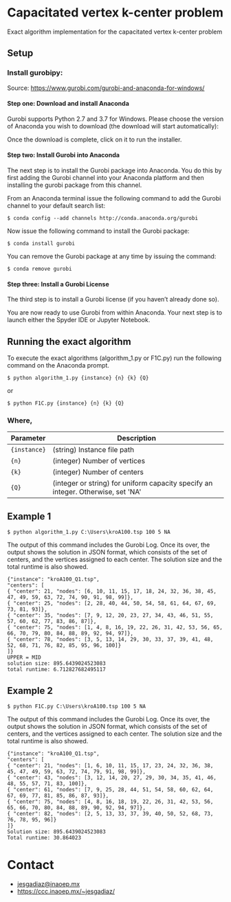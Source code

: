 # Capacitated vertex k-center problem
Exact algorithm implementation for the capacitated vertex k-center problem

## Setup
### Install gurobipy:

Source: https://www.gurobi.com/gurobi-and-anaconda-for-windows/

#### Step one: Download and install Anaconda

Gurobi supports Python 2.7 and 3.7 for Windows. Please choose the version of Anaconda you wish to download (the download will start automatically):

Once the download is complete, click on it to run the installer.

#### Step two: Install Gurobi into Anaconda

The next step is to install the Gurobi package into Anaconda. You do this by first adding the Gurobi channel into your Anaconda platform and then installing the gurobi package from this channel.

From an Anaconda terminal issue the following command to add the Gurobi channel to your default search list:

```
$ conda config --add channels http://conda.anaconda.org/gurobi
```

Now issue the following command to install the Gurobi package:

```
$ conda install gurobi
```

You can remove the Gurobi package at any time by issuing the command:

```
$ conda remove gurobi
```

#### Step three: Install a Gurobi License

The third step is to install a Gurobi license (if you haven’t already done so).

You are now ready to use Gurobi from within Anaconda. Your next step is to launch either the Spyder IDE or Jupyter Notebook.


## Running the exact algorithm

To execute the exact algorithms (algorithm_1.py or F1C.py) run the following command on the Anaconda prompt.

```
$ python algorithm_1.py {instance} {n} {k} {Q}
```
or
```
$ python F1C.py {instance} {n} {k} {Q}
```

### Where,

|  Parameter |                                          Description                                          |
|----------|---------------------------------------------------------------------------------------------|
| `{instance}` | (string) Instance file path                                    |
| `{n}`    | (integer) Number of vertices  |
| `{k}`    | (integer) Number of centers  |
| `{Q}`    | (integer or string) for uniform capacity specify an integer. Otherwise, set 'NA'  |


## Example 1

```
$ python algorithm_1.py C:\Users\kroA100.tsp 100 5 NA
```

The output of this command includes the Gurobi Log. Once its over, the output shows the solution in JSON format, which consists of the set of centers, and the vertices assigned to each center. The solution size and the total runtime is also showed.

```
{"instance": "kroA100_Q1.tsp",
"centers": [
{ "center": 21, "nodes": [6, 10, 11, 15, 17, 18, 24, 32, 36, 38, 45, 47, 49, 59, 63, 72, 74, 90, 91, 98, 99]},
{ "center": 25, "nodes": [2, 28, 40, 44, 50, 54, 58, 61, 64, 67, 69, 73, 81, 93]},
{ "center": 35, "nodes": [7, 9, 12, 20, 23, 27, 34, 43, 46, 51, 55, 57, 60, 62, 77, 83, 86, 87]},
{ "center": 75, "nodes": [1, 4, 8, 16, 19, 22, 26, 31, 42, 53, 56, 65, 66, 70, 79, 80, 84, 88, 89, 92, 94, 97]},
{ "center": 78, "nodes": [3, 5, 13, 14, 29, 30, 33, 37, 39, 41, 48, 52, 68, 71, 76, 82, 85, 95, 96, 100]}
]}
UPPER = MID
solution size: 895.6439024523083
total runtime: 6.712827682495117
```

## Example 2

```
$ python F1C.py C:\Users\kroA100.tsp 100 5 NA
```

The output of this command includes the Gurobi Log. Once its over, the output shows the solution in JSON format, which consists of the set of centers, and the vertices assigned to each center. The solution size and the total runtime is also showed.

```
{"instance": "kroA100_Q1.tsp",
"centers": [
{ "center": 21, "nodes": [1, 6, 10, 11, 15, 17, 23, 24, 32, 36, 38, 45, 47, 49, 59, 63, 72, 74, 79, 91, 98, 99]},
{ "center": 43, "nodes": [3, 12, 14, 20, 27, 29, 30, 34, 35, 41, 46, 48, 55, 57, 71, 83, 100]},
{ "center": 61, "nodes": [7, 9, 25, 28, 44, 51, 54, 58, 60, 62, 64, 67, 69, 77, 81, 85, 86, 87, 93]},
{ "center": 75, "nodes": [4, 8, 16, 18, 19, 22, 26, 31, 42, 53, 56, 65, 66, 70, 80, 84, 88, 89, 90, 92, 94, 97]},
{ "center": 82, "nodes": [2, 5, 13, 33, 37, 39, 40, 50, 52, 68, 73, 76, 78, 95, 96]}
]}
Solution size: 895.6439024523083
Total runtime: 30.864023
```

# Contact

* jesgadiaz@inaoep.mx
* https://ccc.inaoep.mx/~jesgadiaz/
